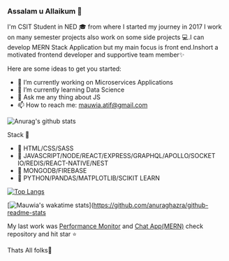### Assalam u Allaikum 👋
  I'm  CSIT Student in NED 🎓 from where I started my journey in 2017 I work on many semester projects also work on some side projects 💻.I can develop MERN Stack           Application but my main focus is  front end.Inshort a motivated frontend  developer and supportive team member✨

Here are some ideas to get you started:

- 🔭 I’m currently working on Microservices Applications
- 🌱 I’m currently learning Data Science
- 💬 Ask me any thing about JS
- 📫 How to reach me: mauwia.atif@gmail.com

![Anurag's github stats](https://github-readme-stats.vercel.app/api?username=mauwia&show_icons=true&theme=dark)

Stack 📘

- 📌 HTML/CSS/SASS
- 📌 JAVASCRIPT/NODE/REACT/EXPRESS/GRAPHQL/APOLLO/SOCKET IO/REDIS/REACT-NATIVE/NEST
- 📌 MONGODB/FIREBASE
- 📌 PYTHON/PANDAS/MATPLOTLIB/SCIKIT LEARN 

[![Top Langs](https://github-readme-stats.vercel.app/api/top-langs/?username=mauwia&langs_count=8)](https://github.com/anuraghazra/github-readme-stats)

[![Mauwia's wakatime stats](https://github-readme-stats.vercel.app/api/wakatime?username=mauwia)](https://github.com/anuraghazra/github-readme-stats

My last work was [Performance Monitor](https://github.com/mauwia/Perfomance-Monitor) and [Chat App(MERN)](https://github.com/mauwia/MERN-CHAT-APP) check repository and hit star ⭐

Thats All folks🙌
